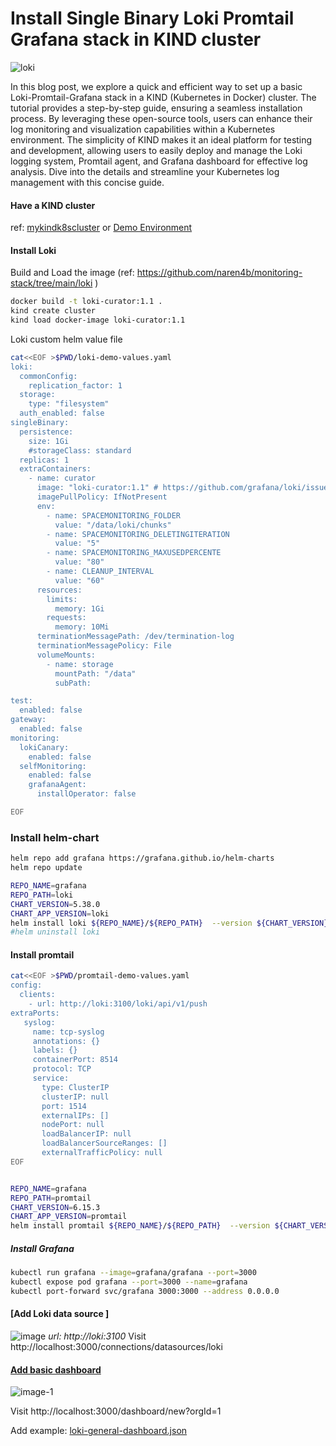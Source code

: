 # Install Single Binary Loki Promtail Grafana stack in KIND cluster

![loki](https://github.com/naren4b/nks/assets/3488520/fa0674db-f45c-43da-98a1-2ca77c24d345)

In this blog post, we explore a quick and efficient way to set up a basic Loki-Promtail-Grafana stack in a KIND (Kubernetes in Docker) cluster. The tutorial provides a step-by-step guide, ensuring a seamless installation process. By leveraging these open-source tools, users can enhance their log monitoring and visualization capabilities within a Kubernetes environment. The simplicity of KIND makes it an ideal platform for testing and development, allowing users to easily deploy and manage the Loki logging system, Promtail agent, and Grafana dashboard for effective log analysis. Dive into the details and streamline your Kubernetes log management with this concise guide.

#### Have a KIND cluster

ref: [mykindk8scluster](https://naren4b.github.io/nks/mykindk8scluster.html) or [Demo Environment](https://killercoda.com/killer-shell-ckad/scenario/playground)

#### Install Loki

Build and Load the image (ref: https://github.com/naren4b/monitoring-stack/tree/main/loki )

```bash
docker build -t loki-curator:1.1 .
kind create cluster
kind load docker-image loki-curator:1.1

```

Loki custom helm value file

```bash
cat<<EOF >$PWD/loki-demo-values.yaml
loki:
  commonConfig:
    replication_factor: 1
  storage:
    type: "filesystem"
  auth_enabled: false
singleBinary:
  persistence:
    size: 1Gi
    #storageClass: standard
  replicas: 1
  extraContainers:
    - name: curator
      image: "loki-curator:1.1" # https://github.com/grafana/loki/issues/2314#issuecomment-1028637269
      imagePullPolicy: IfNotPresent
      env:
        - name: SPACEMONITORING_FOLDER
          value: "/data/loki/chunks"
        - name: SPACEMONITORING_DELETINGITERATION
          value: "5"
        - name: SPACEMONITORING_MAXUSEDPERCENTE
          value: "80"
        - name: CLEANUP_INTERVAL
          value: "60"
      resources:
        limits:
          memory: 1Gi
        requests:
          memory: 10Mi
      terminationMessagePath: /dev/termination-log
      terminationMessagePolicy: File
      volumeMounts:
        - name: storage
          mountPath: "/data"
          subPath:

test:
  enabled: false
gateway:
  enabled: false
monitoring:
  lokiCanary:
    enabled: false
  selfMonitoring:
    enabled: false
    grafanaAgent:
      installOperator: false

EOF
```

### Install helm-chart

```bash
helm repo add grafana https://grafana.github.io/helm-charts
helm repo update

REPO_NAME=grafana
REPO_PATH=loki
CHART_VERSION=5.38.0
CHART_APP_VERSION=loki
helm install loki ${REPO_NAME}/${REPO_PATH}  --version ${CHART_VERSION} -f $PWD/loki-demo-values.yaml
#helm uninstall loki
```

#### Install promtail

```bash
cat<<EOF >$PWD/promtail-demo-values.yaml
config:
  clients:
    - url: http://loki:3100/loki/api/v1/push
extraPorts:
   syslog:
     name: tcp-syslog
     annotations: {}
     labels: {}
     containerPort: 8514
     protocol: TCP
     service:
       type: ClusterIP
       clusterIP: null
       port: 1514
       externalIPs: []
       nodePort: null
       loadBalancerIP: null
       loadBalancerSourceRanges: []
       externalTrafficPolicy: null
EOF

```

```bash

REPO_NAME=grafana
REPO_PATH=promtail
CHART_VERSION=6.15.3
CHART_APP_VERSION=promtail
helm install promtail ${REPO_NAME}/${REPO_PATH}  --version ${CHART_VERSION} -f $PWD/promtail-demo-values.yaml

```

##### Install Grafana

```bash
kubectl run grafana --image=grafana/grafana --port=3000
kubectl expose pod grafana --port=3000 --name=grafana
kubectl port-forward svc/grafana 3000:3000 --address 0.0.0.0

```

#### [Add Loki data source ]

![image](https://github.com/naren4b/nks/assets/3488520/d1c20e4e-586d-4365-bbfb-c050fb7d9c5d)
_url: http://loki:3100_
Visit http://localhost:3000/connections/datasources/loki

#### [Add basic dashboard](https://github.com/naren4b/nks/blob/main/apps/loki/loki-general-dashboard.json)

![image-1](https://github.com/naren4b/nks/assets/3488520/818cff38-598f-4e3b-b8da-4f1ecc254b63)

Visit http://localhost:3000/dashboard/new?orgId=1

Add example: [loki-general-dashboard.json](../apps/loki/loki-general-dashboard.json)
